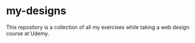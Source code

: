 # my-designs
 This repository is a collection of all my exercises while taking a web design course at Udemy.

